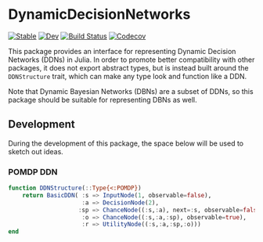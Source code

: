 # DynamicDecisionNetworks

[![Stable](https://img.shields.io/badge/docs-stable-blue.svg)](https://zsunberg.github.io/DynamicDecisionNetworks.jl/stable)
[![Dev](https://img.shields.io/badge/docs-dev-blue.svg)](https://zsunberg.github.io/DynamicDecisionNetworks.jl/dev)
[![Build Status](https://travis-ci.com/zsunberg/DynamicDecisionNetworks.jl.svg?branch=master)](https://travis-ci.com/zsunberg/DynamicDecisionNetworks.jl)
[![Codecov](https://codecov.io/gh/zsunberg/DynamicDecisionNetworks.jl/branch/master/graph/badge.svg)](https://codecov.io/gh/zsunberg/DynamicDecisionNetworks.jl)

This package provides an interface for representing Dynamic Decision Networks (DDNs) in Julia. In order to promote better compatibility with other packages, it does not export abstract types, but is instead built around the `DDNStructure` trait, which can make any type look and function like a DDN.

Note that Dynamic Bayesian Networks (DBNs) are a subset of DDNs, so this package should be suitable for representing DBNs as well.

## Development

During the development of this package, the space below will be used to sketch out ideas.

### POMDP DDN

```julia
function DDNStructure(::Type{<:POMDP})
    return BasicDDN( :s => InputNode(1, observable=false),
                     :a => DecisionNode(2),
                    :sp => ChanceNode((:s,:a), next=:s, observable=false),
                     :o => ChanceNode((:s,:a,:sp), observable=true),
                     :r => UtilityNode((:s,:a,:sp,:o)))
end
```
